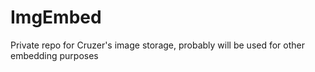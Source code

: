 # ImgEmbed

Private repo for Cruzer's image storage, probably will be used for other embedding purposes
